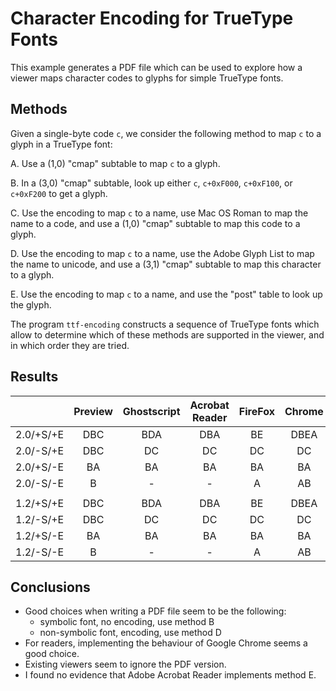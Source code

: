 Character Encoding for TrueType Fonts
=====================================

This example generates a PDF file which can be used to explore how
a viewer maps character codes to glyphs for simple TrueType fonts.

Methods
-------

Given a single-byte code `c`, we consider the following method to map `c`
to a glyph in a TrueType font:

A. Use a (1,0) "cmap" subtable to map `c` to a glyph.

B. In a (3,0) "cmap" subtable, look up either `c`, `c+0xF000`, `c+0xF100`,
   or `c+0xF200` to get a glyph.

C. Use the encoding to map `c` to a name, use Mac OS Roman to map the name to
   a code, and use a (1,0) "cmap" subtable to map this code to a glyph.

D. Use the encoding to map `c` to a name, use the Adobe Glyph List to map the
   name to unicode, and use a (3,1) "cmap" subtable to map this character to a
   glyph.

E. Use the encoding to map `c` to a name, and use the "post" table to look
   up the glyph.

The program `ttf-encoding` constructs a sequence of TrueType fonts which allow
to determine which of these methods are supported in the viewer, and in which
order they are tried.


Results
-------

|           | Preview  |  Ghostscript  |  Acrobat Reader  |  FireFox  | Chrome  |
| :-------: | :------: | :-----------: | :--------------: | :-------: | :-----: |
| 2.0/+S/+E | DBC      |  BDA          |  DBA             |  BE       |  DBEA   | B
| 2.0/-S/+E | DBC      |  DC           |  DC              |  DC       |  DC     | DC
| 2.0/+S/-E | BA       |  BA           |  BA              |  BA       |  BA     | BA
| 2.0/-S/-E | B        |  -            |  -               |  A        |  AB     | -
|           |          |               |                  |           |         |
| 1.2/+S/+E | DBC      |  BDA          |  DBA             |  BE       |  DBEA   |
| 1.2/-S/+E | DBC      |  DC           |  DC              |  DC       |  DC     |
| 1.2/+S/-E | BA       |  BA           |  BA              |  BA       |  BA     |
| 1.2/-S/-E | B        |  -            |  -               |  A        |  AB     |


Conclusions
-----------

- Good choices when writing a PDF file seem to be the following:
  - symbolic font, no encoding, use method B
  - non-symbolic font, encoding, use method D
- For readers, implementing the behaviour of Google Chrome seems a good choice.
- Existing viewers seem to ignore the PDF version.
- I found no evidence that Adobe Acrobat Reader implements method E.
